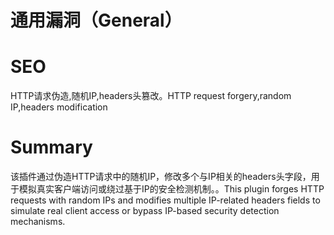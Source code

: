 # 通用漏洞（General）
# SEO
HTTP请求伪造,随机IP,headers头篡改。HTTP request forgery,random IP,headers modification
# Summary
该插件通过伪造HTTP请求中的随机IP，修改多个与IP相关的headers头字段，用于模拟真实客户端访问或绕过基于IP的安全检测机制。。This plugin forges HTTP requests with random IPs and modifies multiple IP-related headers fields to simulate real client access or bypass IP-based security detection mechanisms.
